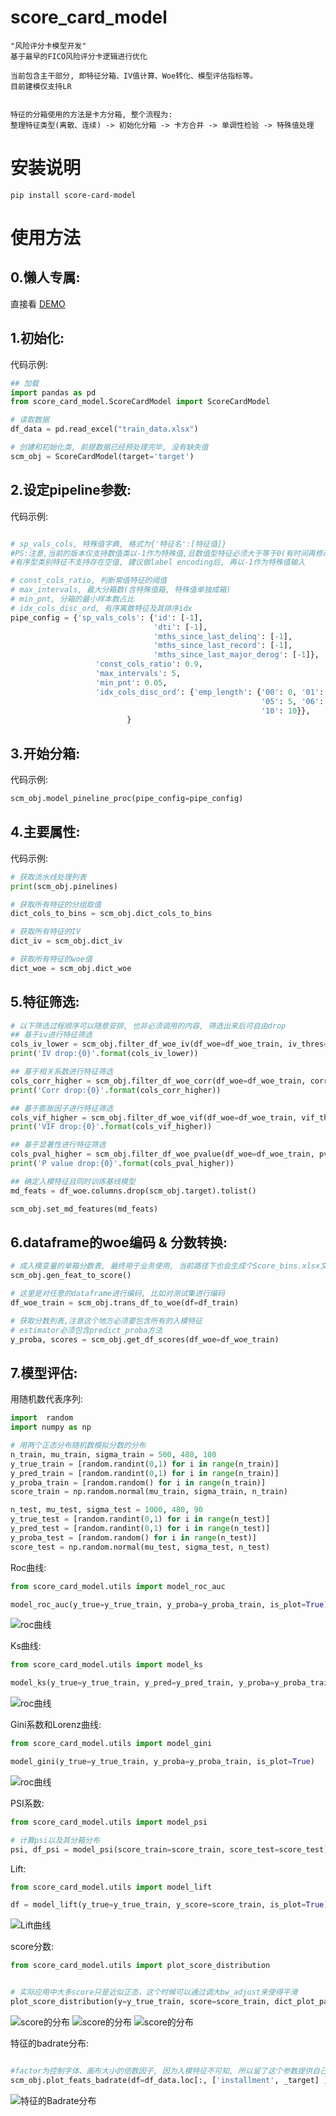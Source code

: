 score_card_model
================

    "风险评分卡模型开发" 
    基于最早的FICO风险评分卡逻辑进行优化

    当前包含主干部分, 即特征分箱、IV值计算、Woe转化、模型评估指标等。
    目前建模仅支持LR

    
    特征的分箱使用的方法是卡方分箱, 整个流程为:
    整理特征类型(离散、连续) -> 初始化分箱 -> 卡方合并 -> 单调性检验 -> 特殊值处理 


安装说明
======

```shell
pip install score-card-model
```

使用方法
====
0.懒人专属:
------
直接看
[DEMO](hhttps://github.com/skykiseki/score_card_model/blob/main/demo/demo.ipynb)


1.初始化:
------

代码示例:

```python
## 加载
import pandas as pd
from score_card_model.ScoreCardModel import ScoreCardModel

# 读取数据
df_data = pd.read_excel("train_data.xlsx")

# 创建和初始化类, 前提数据已经预处理完毕, 没有缺失值
scm_obj = ScoreCardModel(target='target')

```

2.设定pipeline参数:
---------------

代码示例:

```python

# sp_vals_cols, 特殊值字典, 格式为{'特征名':[特征值]}
#PS:注意,当前的版本仅支持数值类以-1作为特殊值,且数值型特征必须大于等于0(有时间再修改)
#有序型类别特征不支持存在空值, 建议做label encoding后, 再以-1作为特殊值输入

# const_cols_ratio, 判断常值特征的阈值
# max_intervals, 最大分箱数(含特殊值箱, 特殊值单独成箱)
# min_pnt, 分箱的最小样本数占比
# idx_cols_disc_ord, 有序离散特征及其排序idx
pipe_config = {'sp_vals_cols': {'id': [-1], 
                                'dti': [-1],
                                'mths_since_last_delinq': [-1],
                                'mths_since_last_record': [-1],
                                'mths_since_last_major_derog': [-1]},
                   'const_cols_ratio': 0.9,
                   'max_intervals': 5,
                   'min_pnt': 0.05,
                   'idx_cols_disc_ord': {'emp_length': {'00': 0, '01': 1, '02': 2, '03': 3, '04': 4,
                                                        '05': 5, '06': 6, '07': 7, '08': 8, '09': 9,
                                                        '10': 10}},
                          }
```

3.开始分箱:
-------

代码示例:

```python
scm_obj.model_pineline_proc(pipe_config=pipe_config)

```

4.主要属性:
-------

代码示例:

```python
# 获取流水线处理列表
print(scm_obj.pinelines)

# 获取所有特征的分组取值
dict_cols_to_bins = scm_obj.dict_cols_to_bins

# 获取所有特征的IV
dict_iv = scm_obj.dict_iv

# 获取所有特征的woe值
dict_woe = scm_obj.dict_woe


```

5.特征筛选:
--------
```python
# 以下筛选过程顺序可以随意安排, 也非必须调用的内容, 筛选出来后可自由drop
## 基于iv进行特征筛选
cols_iv_lower = scm_obj.filter_df_woe_iv(df_woe=df_woe_train, iv_thres=0.02)
print('IV drop:{0}'.format(cols_iv_lower))

## 基于相关系数进行特征筛选
cols_corr_higher = scm_obj.filter_df_woe_corr(df_woe=df_woe_train, corr_thres=0.7)
print('Corr drop:{0}'.format(cols_corr_higher))

## 基于膨胀因子进行特征筛选
cols_vif_higher = scm_obj.filter_df_woe_vif(df_woe=df_woe_train, vif_thres=10)
print('VIF drop:{0}'.format(cols_vif_higher))

## 基于显著性进行特征筛选
cols_pval_higher = scm_obj.filter_df_woe_pvalue(df_woe=df_woe_train, pval_thres=0.05)
print('P value drop:{0}'.format(cols_pval_higher))

## 确定入模特征且同时训练基线模型
md_feats = df_woe.columns.drop(scm_obj.target).tolist()

scm_obj.set_md_features(md_feats)

```

6.dataframe的woe编码 & 分数转换:
-------------------
```python
# 成入模变量的单箱分数表, 最终用于业务使用, 当前路径下也会生成个Score_bins.xlsx文件
scm_obj.gen_feat_to_score()

# 这里是对任意的dataframe进行编码, 比如对测试集进行编码
df_woe_train = scm_obj.trans_df_to_woe(df=df_train)

# 获取分数列表,注意这个地方必须要包含所有的入模特征
# estimator必须包含predict_proba方法
y_proba, scores = scm_obj.get_df_scores(df_woe=df_woe_train)

```


7.模型评估:
--------
用随机数代表序列:
```python
import  random
import numpy as np

# 用两个正态分布随机数模拟分数的分布
n_train, mu_train, sigma_train = 500, 480, 100
y_true_train = [random.randint(0,1) for i in range(n_train)]
y_pred_train = [random.randint(0,1) for i in range(n_train)]
y_proba_train = [random.random() for i in range(n_train)]
score_train = np.random.normal(mu_train, sigma_train, n_train)

n_test, mu_test, sigma_test = 1000, 480, 90
y_true_test = [random.randint(0,1) for i in range(n_test)]
y_pred_test = [random.randint(0,1) for i in range(n_test)]
y_proba_test = [random.random() for i in range(n_test)]
score_test = np.random.normal(mu_test, sigma_test, n_test)

```

Roc曲线:
```python
from score_card_model.utils import model_roc_auc

model_roc_auc(y_true=y_true_train, y_proba=y_proba_train, is_plot=True)
```

![roc曲线](https://github.com/skykiseki/score_card_model/blob/main/pics/model_roc_auc.png)


Ks曲线:
```python
from score_card_model.utils import model_ks

model_ks(y_true=y_true_train, y_pred=y_pred_train, y_proba=y_proba_train, is_plot=True)
```

![roc曲线](https://github.com/skykiseki/score_card_model/blob/main/pics/model_ks.png)


Gini系数和Lorenz曲线:
```python
from score_card_model.utils import model_gini

model_gini(y_true=y_true_train, y_proba=y_proba_train, is_plot=True)
```

![roc曲线](https://github.com/skykiseki/score_card_model/blob/main/pics/model_gini.png)


PSI系数:
```python
from score_card_model.utils import model_psi

# 计算psi以及其分箱分布
psi, df_psi = model_psi(score_train=score_train, score_test=score_test)
```

Lift:
```python
from score_card_model.utils import model_lift

df = model_lift(y_true=y_true_train, y_score=score_train, is_plot=True)
```
![Lift曲线](https://github.com/skykiseki/score_card_model/blob/main/pics/model_lift.png)



score分数:

```python
from score_card_model.utils import plot_score_distribution


# 实际应用中大多score只是近似正态，这个时候可以通过调大bw_adjust来使得平滑
plot_score_distribution(y=y_true_train, score=score_train, dict_plot_params = {'bw_adjust': 3})
```
![score的分布](https://github.com/skykiseki/score_card_model/blob/main/pics/plot_score_distribution_1.png)
![score的分布](https://github.com/skykiseki/score_card_model/blob/main/pics/plot_score_distribution_2.png)
![score的分布](https://github.com/skykiseki/score_card_model/blob/main/pics/plot_score_distribution_3.png)


特征的badrate分布:

```python

#factor为控制字体、画布大小的倍数因子, 因为入模特征不可知, 所以留了这个参数提供自己调节
scm_obj.plot_feats_badrate(df=df_data.loc[:, ['installment', _target] ], factor=1.5)

```
![特征的Badrate分布](https://github.com/skykiseki/score_card_model/blob/main/pics/plot_feats_badrate.png)
